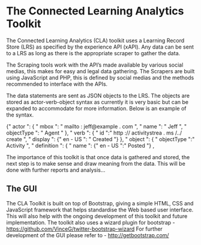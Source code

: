 The Connected Learning Analytics Toolkit
=========
The Connected Learning Analytics (CLA) toolkit uses a Learning Record Store (LRS) as specified by the experience API (xAPI). Any data can be sent to a LRS as long as there is the appropriate scraper to gather the data.

The Scraping tools work with the API’s made available by various social medias, this makes for easy and legal data gathering.  The Scrapers are built using JavaScript and PHP, this is defined by social medias and the methods recommended to interface with the APIs. 

The data statements are sent as JSON objects to the LRS. The objects are stored as actor-verb-object syntax as currently it is very basic but can be expanded to accommodate for more information. Below is an example of the syntax.

{" actor ": {
" mbox ": " mailto : jeff@example . com ",
" name ": " Jeff ",
" objectType ": " Agent "
},
" verb ": {
" id ":" http :// activitystrea . ms /../ create ",
" display ": {" en - US ": " Created "}
},
" object ": {
" objectType ":" Activity ",
" definition ": {
" name ": {" en - US ":" Posted "} , 

The importance of this toolkit is that once data is gathered and stored, the next step is to make sense and draw meaning from the data. This will be done with further reports and analysis…

The GUI
---------
The CLA Toolkit is built on top of Bootstrap, giving a simple HTML, CSS and JavaScript framework that helps standardise the Web based user interface. This will also help with the ongoing development of this toolkit and future implementation. 
The toolkit also uses a wizard plugin for bootstrap - https://github.com/VinceG/twitter-bootstrap-wizard 
For further development of the GUI please refer to - http://getbootstrap.com/
